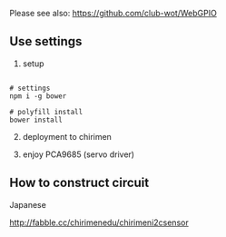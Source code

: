 Please see also: https://github.com/club-wot/WebGPIO

## Use settings

 1. setup

```

# settings
npm i -g bower

# polyfill install
bower install

```

 2. deployment to chirimen

 3. enjoy PCA9685 (servo driver)


## How to construct circuit

Japanese

http://fabble.cc/chirimenedu/chirimeni2csensor


